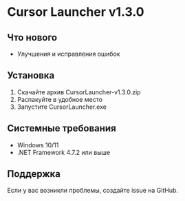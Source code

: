 # Cursor Launcher v1.3.0

## Что нового
- Улучшения и исправления ошибок

## Установка
1. Скачайте архив CursorLauncher-v1.3.0.zip
2. Распакуйте в удобное место
3. Запустите CursorLauncher.exe

## Системные требования
- Windows 10/11
- .NET Framework 4.7.2 или выше

## Поддержка
Если у вас возникли проблемы, создайте issue на GitHub.
